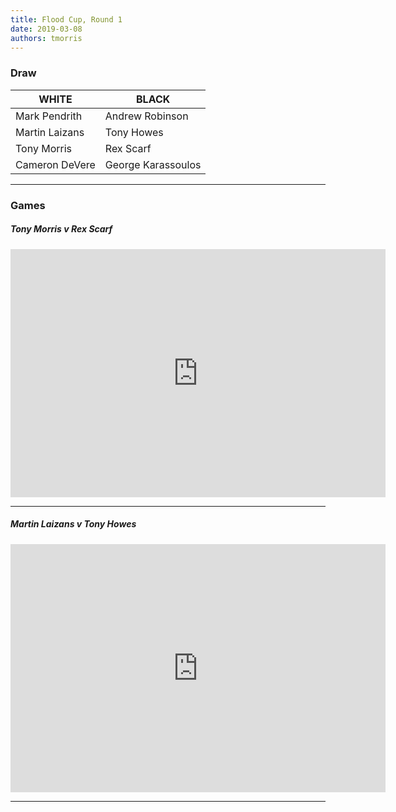 ```yaml
---
title: Flood Cup, Round 1
date: 2019-03-08
authors: tmorris
---
```


### Draw

| WHITE          | BLACK              |
| -------------- | ------------------ |
| Mark Pendrith  | Andrew Robinson    |
| Martin Laizans | Tony Howes         |
| Tony Morris    | Rex Scarf          |
| Cameron DeVere | George Karassoulos |

----

### Games

##### Tony Morris v Rex Scarf

<iframe src="https://lichess.org/embed/cH33M4h2?theme=auto&amp;bg=auto" width=600 height=397 frameborder=0></iframe>

----

##### Martin Laizans v Tony Howes

<iframe src="https://lichess.org/embed/X91wEU5N?theme=auto&amp;bg=auto" width=600 height=397 frameborder=0></iframe>

----

